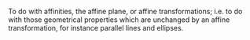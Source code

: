 To do with affinities, the affine plane, or affine transformations; i.e.
to do with those geometrical properties which are unchanged by an affine
transformation, for instance parallel lines and ellipses.

